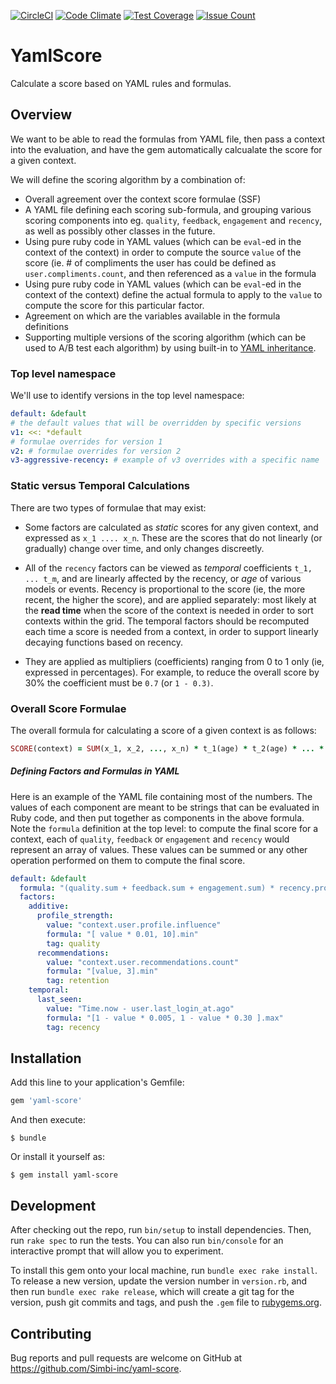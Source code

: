 [![CircleCI](https://circleci.com/gh/simbi-inc/yamlscore.svg?style=svg)](https://circleci.com/gh/simbi-inc/yamlscore)
[![Code Climate](https://codeclimate.com/repos/5834a7e87f78370e3e0007ce/badges/4c0a29ee3f1186eb08e8/gpa.svg)](https://codeclimate.com/repos/5834a7e87f78370e3e0007ce/feed)
[![Test Coverage](https://codeclimate.com/repos/5834a7e87f78370e3e0007ce/badges/4c0a29ee3f1186eb08e8/coverage.svg)](https://codeclimate.com/repos/5834a7e87f78370e3e0007ce/coverage)
[![Issue Count](https://codeclimate.com/repos/5834a7e87f78370e3e0007ce/badges/4c0a29ee3f1186eb08e8/issue_count.svg)](https://codeclimate.com/repos/5834a7e87f78370e3e0007ce/feed)

# YamlScore

Calculate a score based on YAML rules and formulas.

## Overview

We want to be able to read the formulas from YAML file, then pass a context into the evaluation, and have the gem automatically calcualate the score for a given context.

We will define the scoring algorithm by a combination of:

 * Overall agreement over the context score formulae (SSF)
 * A YAML file defining each scoring sub-formula, and grouping various scoring components into eg. `quality`, `feedback`, `engagement` and `recency`, as well as possibly other classes in the future.
 * Using pure ruby code in YAML values (which can be `eval`-ed in the context of the context) in order to compute the source `value` of the score (ie. # of compliments the user has could be defined as `user.compliments.count`, and then referenced as a `value` in the formula
 * Using pure ruby code in YAML values (which can be `eval`-ed in the context of the context) define the actual formula to apply to the `value` to compute the score for this particular factor.
 * Agreement on which are the variables available in the formula definitions
 * Supporting multiple versions of the scoring algorithm (which can be used to A/B test each algorithm) by using built-in to [YAML inheritance](http://www.yaml.org/spec/1.2/spec.html).

### Top level namespace

We'll use to identify versions in the top level namespace:

```yaml
default: &default
# the default values that will be overridden by specific versions
v1: <<: *default
# formulae overrides for version 1
v2: # formulae overrides for version 2
v3-aggressive-recency: # example of v3 overrides with a specific name
```

### Static versus Temporal Calculations

There are two types of formulae that may exist:

* Some factors are calculated as _static_ scores for any given context, and expressed as `x_1 .... x_n`. These are the scores that do not linearly (or gradually) change over time, and only changes discreetly.

* All of the `recency` factors can be viewed as _temporal_ coefficients `t_1, ... t_m`, and are linearly affected by the recency, or _age_ of various models or events. Recency is proportional to the score (ie, the more recent, the higher the score), and are applied separately: most likely at the __read time__ when the score of the context is needed in order to sort contexts within the grid. The temporal factors should be recomputed each time a score is needed from a context, in order to support linearly decaying functions based on recency.

* They are applied as multipliers (coefficients) ranging from 0 to 1 only (ie, expressed in percentages). For example, to reduce the overall score by 30% the coefficient must be `0.7` (or `1 - 0.3)`.

### Overall Score Formulae

The overall formula for calculating a score of a given context is as follows:

```ruby
SCORE(context) = SUM(x_1, x_2, ..., x_n) * t_1(age) * t_2(age) * ... * t_n(age)
```

##### Defining Factors and Formulas in YAML

Here is an example of the YAML file containing most of the numbers. The values of each component are meant to be strings that can be evaluated in Ruby code, and then put together as components in the above formula. Note the `formula` definition at the top level: to compute the final score for a context, each of `quality`, `feedback` or `engagement` and `recency` would represent an array of values. These values can be summed or any other operation performed on them to compute the final score.

```yaml
default: &default
  formula: "(quality.sum + feedback.sum + engagement.sum) * recency.product"
  factors:
    additive:
      profile_strength:
        value: "context.user.profile.influence"
        formula: "[ value * 0.01, 10].min"
        tag: quality
      recommendations:
        value: "context.user.recommendations.count"
        formula: "[value, 3].min"
        tag: retention
    temporal:
      last_seen:
        value: "Time.now - user.last_login_at.ago"
        formula: "[1 - value * 0.005, 1 - value * 0.30 ].max"
        tag: recency
```

## Installation

Add this line to your application's Gemfile:

```ruby
gem 'yaml-score'
```

And then execute:

    $ bundle

Or install it yourself as:

    $ gem install yaml-score


## Development

After checking out the repo, run `bin/setup` to install dependencies. Then, run `rake spec` to run the tests. You can also run `bin/console` for an interactive prompt that will allow you to experiment.

To install this gem onto your local machine, run `bundle exec rake install`. To release a new version, update the version number in `version.rb`, and then run `bundle exec rake release`, which will create a git tag for the version, push git commits and tags, and push the `.gem` file to [rubygems.org](https://rubygems.org).

## Contributing

Bug reports and pull requests are welcome on GitHub at https://github.com/Simbi-inc/yaml-score.

